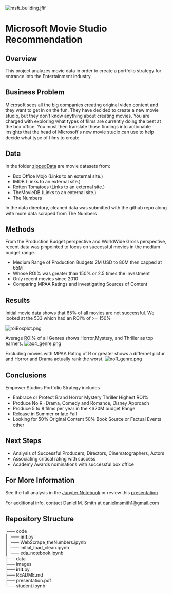 
![msft_building.jfif](attachment:./images/msft_building.jfif)

# Microsoft Movie Studio Recommendation

## Overview

This project analyzes movie data in order to create a portfolio strategy for entrance into the Entertainment industry.

## Business Problem

Microsoft sees all the big companies creating original video content and they want to get in on the fun. They have decided to create a new movie studio, but they don’t know anything about creating movies. You are charged with exploring what types of films are currently doing the best at the box office. You must then translate those findings into actionable insights that the head of Microsoft's new movie studio can use to help decide what type of films to create.

## Data

In the folder [zippedData](https://github.com/learn-co-curriculum/dsc-phase-1-project/tree/master/zippedData) are movie datasets from:

- Box Office Mojo (Links to an external site.)
- IMDB (Links to an external site.)
- Rotten Tomatoes (Links to an external site.)
- TheMovieDB (Links to an external site.)
- The Numbers

In the data directory, cleaned data was submitted with the github repo along with more data scraped from The Numbers

## Methods

From the Production Budget perspective and WorldWide Gross perspective, recent data was pinpointed to focus on successful movies in the medium budget range.
- Medium Range of Production Budgets 2M USD to 80M then capped at 65M
- Whose ROI% was greater than 150% or 2.5 times the investment
- Only recent movies since 2010
- Comparing MPAA Ratings and investigating Sources of Content



## Results

Initial movie data shows that 65% of all movies are not successful.  We looked at the 533 which had an ROI% of >= 150%

![roiBoxplot.png](attachment:./images/roiBoxplot.png)

Average ROI% of all Genres shows Horror,Mystery, and Thriller as top earners.
![ax4_genre.png](attachment:./images/ax4_genre.png)

Excluding movies with MPAA Rating of R or greater shows a differnet pictur and Horror and Drama actually rank the worst.
![noR_genre.png](attachment:./images/noR_genre.png)

## Conclusions

Empower Studios Portfolio Strategy includes<br>
- Embrace or Protect Brand Horror Mystery Thriller Highest ROI% <br>
- Produce No R -Drama, Comedy and Romance, Disney Approach <br>
- Produce 5 to 8 films per year in the <$20M budget Range <br>
- Release in Summer or late Fall <br>
- Looking for 50% Original Content 50% Book Source or Factual Events other


## Next Steps

- Analysis of Successful Producers, Directors, Cinematographers, Actors
- Associating critical rating with success
- Academy Awards nominations with successful box office

## For More Information

See the full analysis in the [Jupyter Notebook](https://github.com/SunTzuLombardi/MovieStudioCapstone/blob/main/code/eda_notebook.ipynb) or review this [presentation](https://github.com/SunTzuLombardi/MovieStudioCapstone/blob/main/presentation.pdf)

For additional info, contact Daniel M. Smith at danielmsmith1@gmail.com

## Repository Structure

├── code<br>
│   ├── __init__.py<br>
│   ├── WebScrape_theNumbers.ipynb<br>
│   ├── initial_load_clean.ipynb<br>
│   └── eda_notebook.ipynb<br>
├── data<br>
├── images<br>
├── __init__.py<br>
├── README.md<br>
├── presentation.pdf<br>
└── student.ipynb<br>

